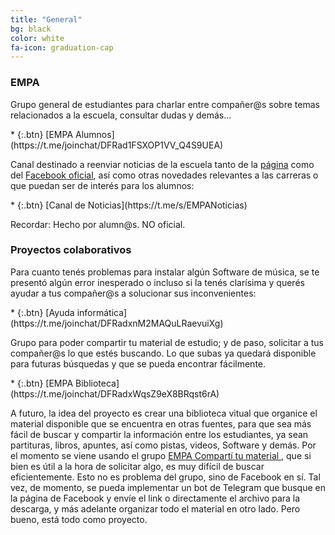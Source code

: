 ```yaml
---
title: "General"
bg: black
color: white
fa-icon: graduation-cap
---
```



<!---
No poner los links de t.joinchat directamente,
usar https://www.protectyourlinks.com/ para obtener
un link corto protegido por captcha
--->

### EMPA

<p class="texto-justificado"> Grupo general de estudiantes para charlar entre compañer@s sobre temas relacionados a la escuela, consultar dudas y demás... </p>
* {:.btn} <i class="fas fa-users"></i>[EMPA Alumnos](https://t.me/joinchat/DFRad1FSXOP1VV_Q4S9UEA)

<p class="texto-justificado"> Canal destinado a reenviar noticias de la escuela tanto de la <a href="https://www.empa.edu.ar">página</a> como del <a href="https://www.facebook.com/groups/1420915878161119/">Facebook oficial</a>, así como otras novedades relevantes a las carreras o que puedan ser de interés para los alumnos: </p>
* {:.btn} <i class="fas fa-newspaper"></i>[Canal de Noticias](https://t.me/s/EMPANoticias)

<p class="texto-justificado"> Recordar: Hecho por alumn@s. NO oficial. </p>


### Proyectos colaborativos

<p class="texto-justificado"> Para cuanto tenés problemas para instalar algún Software de música, se te presentó algún error inesperado o incluso si la tenés clarísima y querés ayudar a tus compañer@s a solucionar sus inconvenientes:</p>
*  {:.btn} <i class="fas fa-laptop"></i>[Ayuda informática](https://t.me/joinchat/DFRadxnM2MAQuLRaevuiXg) 

<p class="texto-justificado"> Grupo para poder compartir tu material de estudio; y de paso, solicitar a tus compañer@s lo que estés buscando. Lo que subas ya quedará disponible para futuras búsquedas y que se pueda encontrar fácilmente. </p>
*  {:.btn} <i class="fas fa-globe-americas"></i>[EMPA Biblioteca](https://t.me/joinchat/DFRadxWqsZ9eX8BRqst6rA)  

<p class="texto-justificado"> A futuro, la idea del proyecto es crear una biblioteca vitual que organice el material disponible que se encuentra en otras fuentes, para que sea más fácil de buscar y compartir la información entre los estudiantes, ya sean partituras, libros, apuntes, así como pistas, videos, Software y demás. Por el momento se viene usando el grupo <a href="https://www.facebook.com/groups/208711175925612/"> EMPA Compartí tu material </a>, que si bien es útil a la hora de solicitar algo, es muy difícil de buscar eficientemente. Esto no es problema del grupo, sino de Facebook en sí. Tal vez, de momento, se pueda implementar un bot de Telegram que busque en la página de Facebook y envíe el link o directamente el archivo para la descarga, y más adelante organizar todo el material en otro lado. Pero bueno, está todo como proyecto. </p>



